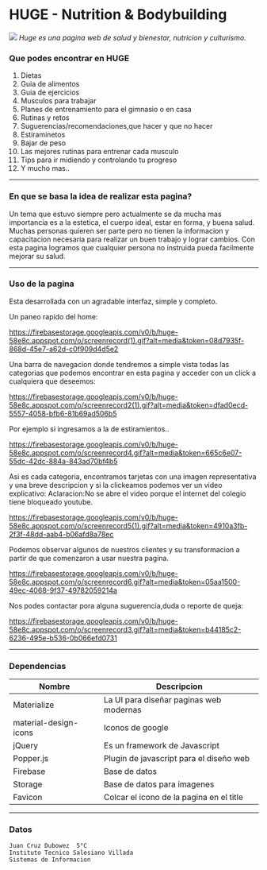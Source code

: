 # **HUGE - Nutrition & Bodybuilding**

 [![](https://firebasestorage.googleapis.com/v0/b/huge-58e8c.appspot.com/o/icon.png?alt=media&token=cd7bbee5-9a53-42fc-a14d-bd134e4712e6)](https://juandubowez.github.io/Proyecto-Programacion-Pagina-Web/)
_Huge es una pagina web de salud y bienestar, nutricion y culturismo._
### Que podes encontrar en HUGE
 1) Dietas 
 2) Guia de alimentos 
 3) Guia de ejercicios
 4) Musculos para trabajar 
 5) Planes de entrenamiento para el gimnasio o en casa 
 6) Rutinas y retos
 7) Suguerencias/recomendaciones,que hacer y que no hacer
 8) Estiraminetos
 9) Bajar de peso 
 10) Las mejores rutinas para entrenar cada musculo
 11) Tips para ir midiendo y controlando tu progreso 
 12) Y mucho mas..
 ***
### En que se basa la idea de realizar esta pagina?
Un tema que estuvo siempre pero actualmente se da mucha mas importancia es a la estetica, el cuerpo ideal, estar en forma, y buena salud. Muchas personas quieren ser parte pero no tienen la informacion y capacitacion necesaria para realizar un buen trabajo y lograr cambios.
Con esta pagina logramos que cualquier persona no instruida pueda facilmente mejorar su salud.
***
### Uso de la pagina
Esta desarrollada con un agradable interfaz, simple y completo.

Un paneo rapido del home:

https://firebasestorage.googleapis.com/v0/b/huge-58e8c.appspot.com/o/screenrecord(1).gif?alt=media&token=08d7935f-868d-45e7-a62d-c0f909d4d5e2

Una barra de navegacion donde tendremos a simple vista todas las categorias que podemos encontrar en esta pagina y acceder con un click a cualquiera que deseemos:

https://firebasestorage.googleapis.com/v0/b/huge-58e8c.appspot.com/o/screenrecord2(1).gif?alt=media&token=dfad0ecd-5557-4058-bfb6-81b69ad506b5

Por ejemplo si ingresamos a la de estiramientos..

https://firebasestorage.googleapis.com/v0/b/huge-58e8c.appspot.com/o/screenrecord4.gif?alt=media&token=665c6e07-55dc-42dc-884a-843ad70bf4b5

Asi es cada categoria, encontramos tarjetas con una imagen representativa y una breve descripcion y si la clickeamos podemos ver un video explicativo: 
Aclaracion:No se abre el video porque el internet del colegio tiene bloqueado youtube.

https://firebasestorage.googleapis.com/v0/b/huge-58e8c.appspot.com/o/screenrecord5(1).gif?alt=media&token=4910a3fb-2f3f-48dd-aab4-b06afd8a78ec

Podemos observar algunos de nuestros clientes y su transformacion a partir de que comenzaron a usar nuestra pagina.

https://firebasestorage.googleapis.com/v0/b/huge-58e8c.appspot.com/o/screenrecord6.gif?alt=media&token=05aa1500-49ec-4068-9f37-49782059214a

Nos podes contactar pora alguna suguerencia,duda o reporte de queja:

https://firebasestorage.googleapis.com/v0/b/huge-58e8c.appspot.com/o/screenrecord3.gif?alt=media&token=b44185c2-6236-495e-b536-0b066efd0731

***
### Dependencias
| Nombre | Descripcion |
| ------ | ------ |
| Materialize | La UI para diseñar paginas web modernas |
| material-design-icons | Iconos de google |
| jQuery | Es un framework de Javascript  |
| Popper.js | Plugin de javascript para el diseño web |
| Firebase | Base de datos |
| Storage | Base de datos para imagenes |
| Favicon | Colcar el icono de la pagina en el title |
***
### Datos
    Juan Cruz Dubowez  5°C 
    Instituto Tecnico Salesiano Villada 
    Sistemas de Informacion
